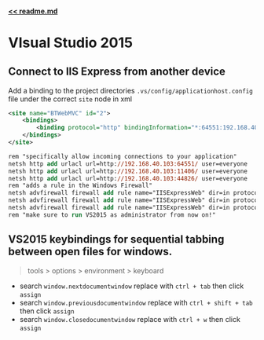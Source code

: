 #### [<< readme.md](../README.md) 
# VIsual Studio 2015

## Connect to IIS Express from another device
Add a binding to the project directories `.vs/config/applicationhost.config` file under the correct `site` node in xml
```xml
<site name="BTWebMVC" id="2">
    <bindings>
        <binding protocol="http" bindingInformation="*:64551:192.168.40.103" /> 
    </bindings>
</site>
```
```ps
rem "specifically allow incoming connections to your application"
netsh http add urlacl url=http://192.168.40.103:64551/ user=everyone 
netsh http add urlacl url=http://192.168.40.103:11406/ user=everyone 
netsh http add urlacl url=http://192.168.40.103:44826/ user=everyone 
rem "adds a rule in the Windows Firewall"
netsh advfirewall firewall add rule name="IISExpressWeb" dir=in protocol=tcp localport=64551 profile=private remoteip=localsubnet action=allow
netsh advfirewall firewall add rule name="IISExpressWeb" dir=in protocol=tcp localport=11406 profile=private remoteip=localsubnet action=allow
netsh advfirewall firewall add rule name="IISExpressWeb" dir=in protocol=tcp localport=44826 profile=private remoteip=localsubnet action=allow
rem "make sure to run VS2015 as administrator from now on!"
```                    

## VS2015 keybindings for sequential tabbing between open files for windows.
> tools > options > environment > keyboard
- search `window.nextdocumentwindow` replace with `ctrl + tab` then click `assign`
- search `window.previousdocumentwindow` replace with `ctrl + shift + tab` then click `assign`
- search `window.closedocumentwindow` replace with `ctrl + w` then click `assign`